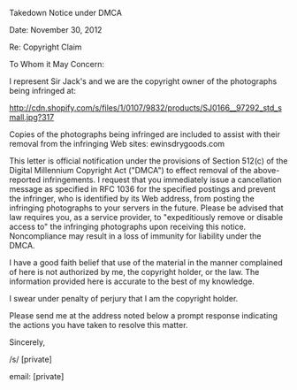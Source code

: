Takedown Notice under DMCA

Date: November 30, 2012

Re: Copyright Claim

To Whom it May Concern:

I represent Sir Jack's and we are the copyright owner of the photographs being infringed at:

http://cdn.shopify.com/s/files/1/0107/9832/products/SJ0166__97292_std_small.jpg?317

Copies of the photographs being infringed are included to assist with their removal from the infringing Web sites: ewinsdrygoods.com

This letter is official notification under the provisions of Section 512(c) of the Digital Millennium Copyright Act ("DMCA") to effect removal of the above-reported infringements. I request that you immediately issue a cancellation message as specified in RFC 1036 for the specified postings and prevent the infringer, who is identified by its Web address, from posting the infringing photographs to your servers in the future. Please be advised that law requires you, as a service provider, to "expeditiously remove or disable access to" the infringing photographs upon receiving this notice. Noncompliance may result in a loss of immunity for liability under the DMCA.

I have a good faith belief that use of the material in the manner complained of here is not authorized by me, the copyright holder, or the law. The information provided here is accurate to the best of my knowledge.

I swear under penalty of perjury that I am the copyright holder.

Please send me at the address noted below a prompt response indicating the actions you have taken to resolve this matter.

Sincerely,

/s/ [private]

email: [private]
